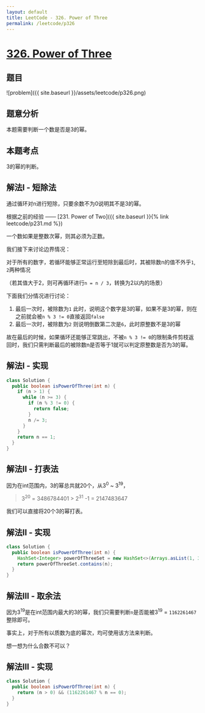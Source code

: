 ```yaml
---
layout: default
title: LeetCode - 326. Power of Three
permalink: /leetcode/p326
---
```

# [326. Power of Three](https://leetcode.com/problems/power-of-three/description/)

## 题目
![problem]({{ site.baseurl }}/assets/leetcode/p326.png)


## 题意分析
本题需要判断一个数是否是3的幂。

## 本题考点
3的幂的判断。

## 解法I - 短除法
通过循环对n进行短除，只要余数不为0说明其不是3的幂。

根据之前的经验 —— [231. Power of Two]({{ site.baseurl }}{% link leetcode/p231.md %})

一个数如果是整数次幂，则其必须为正数。

我们接下来讨论边界情况：

对于所有的数字，若循环能够正常运行至短除到最后时，其被除数n的值不外乎`1`, `2`两种情况

（若其值大于2，则可再循环进行`n = n / 3`，转换为2以内的场景）

下面我们分情况进行讨论：

1. 最后一次时，被除数为`1`
    此时，说明这个数字是3的幂，如果不是3的幂，则在之前就会被`n % 3 != 0`直接返回`false`
2. 最后一次时，被除数为`2`
    则说明倒数第二次是`6`，此时原整数不是3的幂

故在最后的时候，如果循环还能够正常跳出，不被`n % 3 != 0`的限制条件剪枝返回时，我们只需判断最后的被除数n是否等于1就可以判定原整数是否为3的幂。


## 解法I - 实现
```java
class Solution {
  public boolean isPowerOfThree(int n) {
    if (n > 1) {
      while (n >= 3) {
        if (n % 3 != 0) {
          return false;
        }
        n /= 3;
      }
    }
    return n == 1;
  }
}
```

## 解法II - 打表法
因为在int范围内，3的幂总共就20个，从3<sup>0</sup> ~ 3<sup>19</sup>，

> 3<sup>20</sup> = 3486784401 > 2<sup>31</sup> -1 = 2147483647

我们可以直接将20个3的幂打表。

## 解法II - 实现
```java
class Solution {
  public boolean isPowerOfThree(int n) {
    HashSet<Integer> powerOfThreeSet = new HashSet<>(Arrays.asList(1, 3, 9, 27, 81, 243, 729, 2187, 6561, 19683, 59049, 177147, 531441, 1594323, 4782969, 14348907, 43046721, 129140163, 387420489, 1162261467));
    return powerOfThreeSet.contains(n);
  }
}
```

## 解法III - 取余法
因为3<sup>19</sup>是在int范围内最大的3的幂，我们只需要判断`n`是否能被3<sup>19</sup> = `1162261467`整除即可。

事实上，对于所有以质数为底的幂次，均可使用该方法来判断。

想一想为什么合数不可以？

## 解法III - 实现
```java
class Solution {
  public boolean isPowerOfThree(int n) {
    return (n > 0) && (1162261467 % n == 0);
  }
}
```
